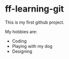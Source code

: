 # ff-learning-git

This is my first github project.

My hobbies are:
* Coding
* Playing with my dog
* Designing